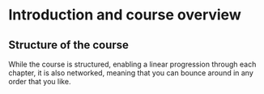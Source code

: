 # Introduction and course overview

## Structure of the course

While the course is structured, enabling a linear progression through each chapter, it is also networked, meaning that you can bounce around in any order that you like.

